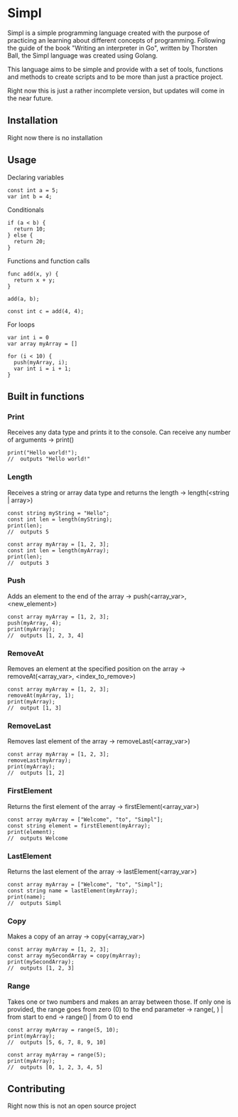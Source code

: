 # Simpl

Simpl is a simple programming language created with the purpose of practicing an learning about different concepts of programming. Following the guide of the book "Writing an interpreter in Go", written by Thorsten Ball, the Simpl language was created using Golang.

This language aims to be simple and provide with a set of tools, functions and methods to create scripts and to be more than just a practice project.

Right now this is just a rather incomplete version, but updates will come in the near future.

## Installation

Right now there is no installation

## Usage

Declaring variables

```
const int a = 5;
var int b = 4;
```

Conditionals

```
if (a < b) {
  return 10;
} else {
  return 20;
}
```

Functions and function calls

```
func add(x, y) {
  return x + y;
}

add(a, b);

const int c = add(4, 4);
```

For loops

```
var int i = 0
var array myArray = []

for (i < 10) {
  push(myArray, i);
  var int i = i + 1;
}
```

## Built in functions

### Print

Receives any data type and prints it to the console. Can receive any number of arguments
-> print(<argument>)

```
print("Hello world!");
//  outputs "Hello world!"
```

### Length

Receives a string or array data type and returns the length
-> length(<string | array>)

```
const string myString = "Hello";
const int len = length(myString);
print(len);
//  outputs 5
```

```
const array myArray = [1, 2, 3];
const int len = length(myArray);
print(len);
//  outputs 3
```

### Push

Adds an element to the end of the array
-> push(<array_var>, <new_element>)

```
const array myArray = [1, 2, 3];
push(myArray, 4);
print(myArray);
//  outputs [1, 2, 3, 4]
```

### RemoveAt

Removes an element at the specified position on the array
-> removeAt(<array_var>, <index_to_remove>)

```
const array myArray = [1, 2, 3];
removeAt(myArray, 1);
print(myArray);
//  output [1, 3]
```

### RemoveLast

Removes last element of the array
-> removeLast(<array_var>)

```
const array myArray = [1, 2, 3];
removeLast(myArray);
print(myArray);
//  outputs [1, 2]
```

### FirstElement

Returns the first element of the array
-> firstElement(<array_var>)

```
const array myArray = ["Welcome", "to", "Simpl"];
const string element = firstElement(myArray);
print(element);
//  outputs Welcome
```

### LastElement

Returns the last element of the array
-> lastElement(<array_var>)

```
const array myArray = ["Welcome", "to", "Simpl"];
const string name = lastElement(myArray);
print(name);
//  outputs Simpl
```

### Copy

Makes a copy of an array
-> copy(<array_var>)

```
const array myArray = [1, 2, 3];
const array mySecondArray = copy(myArray);
print(mySecondArray);
//  outputs [1, 2, 3]
```

### Range

Takes one or two numbers and makes an array between those. If only one is provided, the range goes from zero (0) to the end parameter
-> range(<start>, <end>) | from start to end
-> range(<end>) | from 0 to end

```
const array myArray = range(5, 10);
print(myArray);
//  outputs [5, 6, 7, 8, 9, 10]
```

```
const array myArray = range(5);
print(myArray);
//  outputs [0, 1, 2, 3, 4, 5]
```

## Contributing

Right now this is not an open source project
